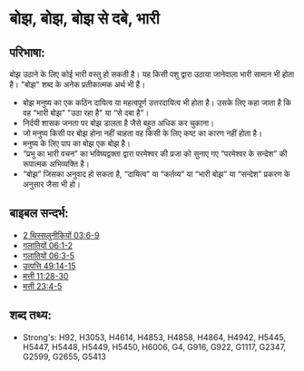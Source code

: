 # बोझ, बोझ, बोझ से दबे, भारी #

## परिभाषा: ##

बोझ उठाने के लिए कोई भारी वस्तु हो सकती है। यह किसी पशु द्वारा उठाया जानेवाला भारी सामान भी होता है। "बोझ" शब्द के अनेक प्रतीकात्मक अर्थ भी हैं।

* बोझ मनुष्य का एक कठिन दायित्व या महत्वपूर्ण उत्तरदायित्व भी होता है। उसके लिए कहा जाता है कि वह “भारी बोझ” "उठा रहा है" या “से दबा है”।
* निर्दयी शासक जनता पर बोझ डालता है जैसे बहुत अधिक कर चुकाना।
* जो मनुष्य किसी पर बोझ होना नहीं चाहता वह किसी के लिए कष्ट का कारण नहीं होता है।
* मनुष्य के लिए पाप का बोझ एक बोझ है।
* “प्रभु का भारी वचन” का भविष्यद्वक्ता द्वारा परमेश्वर की प्रजा को सुनाए गए “परमेश्वर के सन्देश” की रूपात्मक अभिव्यक्ति है।
* ”बोझ”  जिसका अनुवाद हो सकता है, “दायित्व” या “कर्तव्य” या “भारी बोझ” या “सन्देश” प्रकरण के अनुसार जैसा भी हो।

## बाइबल सन्दर्भ: ##

* [2 थिस्सलुनीकियों 03:6-9](rc://en/tn/help/2th/03/06)
* [गलातियों 06:1-2](rc://en/tn/help/gal/06/01)
* [गलातियों 06:3-5](rc://en/tn/help/gal/06/03)
* [उत्पत्ति 49:14-15](rc://en/tn/help/gen/49/14)
* [मत्ती 11:28-30](rc://en/tn/help/mat/11/28)
* [मत्ती 23:4-5](rc://en/tn/help/mat/23/04)

## शब्द तथ्य: ##

* Strong's: H92, H3053, H4614, H4853, H4858, H4864, H4942, H5445, H5447, H5448, H5449, H5450, H6006, G4, G916, G922, G1117, G2347, G2599, G2655, G5413
